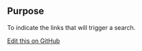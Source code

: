 ## Purpose

To indicate the links that will trigger a search.

[Edit this on GitHub](https://github.com/wellcomecollection/wellcomecollection.org/edit/master/common/views/components/Tags/README.md)
